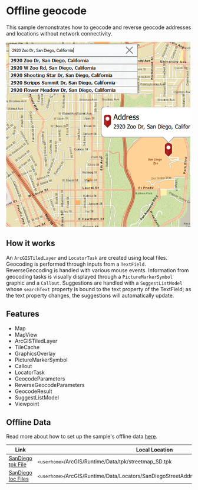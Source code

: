 # Offline geocode

This sample demonstrates how to geocode and reverse geocode addresses and locations without network connectivity.

![](screenshot.png)

## How it works
An `ArcGISTiledLayer` and `LocatorTask` are created using local files. Geocoding is performed through inputs from a `TextField`. ReverseGeocoding is handled with various mouse events. Information from geocoding tasks is visually displayed through a `PictureMarkerSymbol` graphic and a `Callout`. Suggestions are handled with a `SuggestListModel` whose `searchText` property is bound to the text property of the TextField; as the text property changes, the suggestions will automatically update.

## Features
- Map
- MapView
- ArcGISTiledLayer
- TileCache
- GraphicsOverlay
- PictureMarkerSymbol
- Callout
- LocatorTask
- GeocodeParameters
- ReverseGeocodeParameters
- GeocodeResult
- SuggestListModel
- Viewpoint

## Offline Data
Read more about how to set up the sample's offline data [here](http://links.esri.com/ArcGISRuntimeQtSamples).

Link | Local Location
---------|-------|
|[SanDiego tpk File](https://www.arcgis.com/home/item.html?id=7277419732964266b909bf2bae1ddb54)| `<userhome>`/ArcGIS/Runtime/Data/tpk/streetmap_SD.tpk |
|[SanDiego loc Files](https://www.arcgis.com/home/item.html?id=c88c170e18f74740a0e4c660a5ff51c4)| `<userhome>`/ArcGIS/Runtime/Data/Locators/SanDiegoStreetAddress/SanDiego_StreetAddress.loc |
